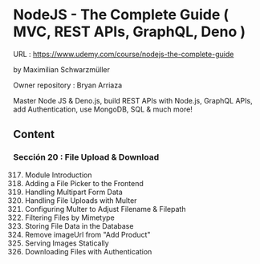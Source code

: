 # NodeJS - The Complete Guide ( MVC, REST APIs, GraphQL, Deno )

URL : https://www.udemy.com/course/nodejs-the-complete-guide

by Maximilian Schwarzmüller

Owner repository : Bryan Arriaza

Master Node JS & Deno.js, build REST APIs with Node.js, GraphQL APIs, add Authentication, use MongoDB, SQL & much more!

## Content

### Sección 20 : File Upload & Download

317. Module Introduction
318. Adding a File Picker to the Frontend
319. Handling Multipart Form Data
320. Handling File Uploads with Multer
321. Configuring Multer to Adjust Filename & Filepath
322. Filtering Files by Mimetype
323. Storing File Data in the Database
324. Remove imageUrl from "Add Product"
325. Serving Images Statically
326. Downloading Files with Authentication
